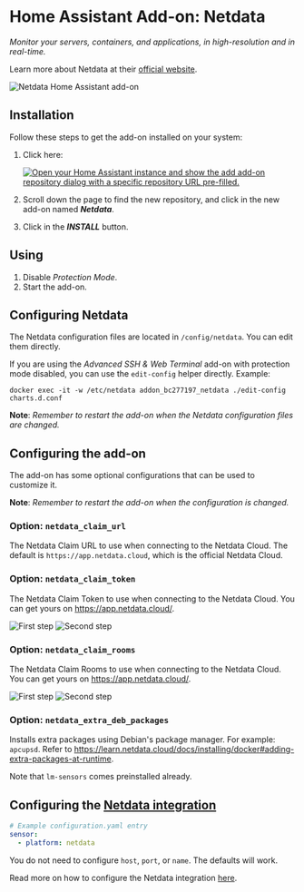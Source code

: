 # Home Assistant Add-on: Netdata

_Monitor your servers, containers, and applications, in high-resolution and in
real-time._

Learn more about Netdata at their
[official website](https://www.netdata.cloud/).

![Netdata Home Assistant add-on](https://github.com/felipecrs/netdata-hass-addon/assets/29582865/535dcb73-c556-4369-aadd-a2d32425b83c)

## Installation

Follow these steps to get the add-on installed on your system:

1. Click here:

   [![Open your Home Assistant instance and show the add add-on repository dialog with a specific repository URL pre-filled.](https://my.home-assistant.io/badges/supervisor_add_addon_repository.svg)](https://my.home-assistant.io/redirect/supervisor_add_addon_repository/?repository_url=https%3A%2F%2Fgithub.com%2Ffelipecrs%2Fnetdata-hass-addon)

1. Scroll down the page to find the new repository, and click in the new add-on
   named **_Netdata_**.
1. Click in the **_INSTALL_** button.

## Using

1. Disable _Protection Mode_.
1. Start the add-on.

## Configuring Netdata

The Netdata configuration files are located in `/config/netdata`. You can edit
them directly.

If you are using the _Advanced SSH & Web Terminal_ add-on with protection mode
disabled, you can use the `edit-config` helper directly. Example:

```console
docker exec -it -w /etc/netdata addon_bc277197_netdata ./edit-config charts.d.conf
```

**Note**: _Remember to restart the add-on when the Netdata configuration files
are changed._

## Configuring the add-on

The add-on has some optional configurations that can be used to customize it.

**Note**: _Remember to restart the add-on when the configuration is changed._

### Option: `netdata_claim_url`

The Netdata Claim URL to use when connecting to the Netdata Cloud. The default
is `https://app.netdata.cloud`, which is the official Netdata Cloud.

### Option: `netdata_claim_token`

The Netdata Claim Token to use when connecting to the Netdata Cloud. You can get
yours on <https://app.netdata.cloud/>.

![First step](https://github.com/hassio-addons/addon-ssh/assets/29582865/97b28b92-14f5-4232-88d4-f305de45a922)
![Second step](https://github.com/hassio-addons/addon-ssh/assets/29582865/9dfd2b72-9e1f-4f3e-87a0-a6e7d3761c23)

### Option: `netdata_claim_rooms`

The Netdata Claim Rooms to use when connecting to the Netdata Cloud. You can get
yours on <https://app.netdata.cloud/>.

![First step](https://github.com/hassio-addons/addon-ssh/assets/29582865/97b28b92-14f5-4232-88d4-f305de45a922)
![Second step](https://github.com/hassio-addons/addon-ssh/assets/29582865/7ce5bb97-903a-4778-8304-a2fa433c77b1)

### Option: `netdata_extra_deb_packages`

Installs extra packages using Debian's package manager. For example: `apcupsd`.
Refer to
<https://learn.netdata.cloud/docs/installing/docker#adding-extra-packages-at-runtime>.

Note that `lm-sensors` comes preinstalled already.

## Configuring the [Netdata integration](https://www.home-assistant.io/integrations/netdata/)

```yaml
# Example configuration.yaml entry
sensor:
  - platform: netdata
```

You do not need to configure `host`, `port`, or `name`. The defaults will work.

Read more on how to configure the Netdata integration
[here](https://www.home-assistant.io/integrations/netdata/).
